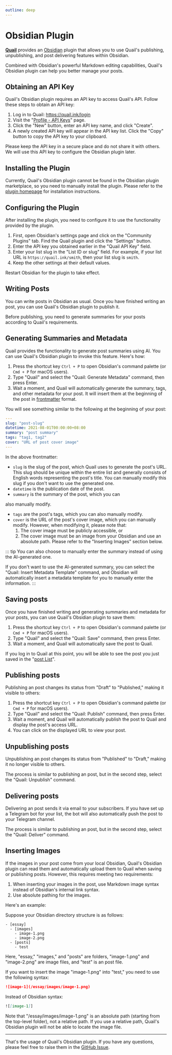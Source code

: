 ```yaml
---
outline: deep
---
```

# Obsidian Plugin

**[Quail](https://quail.ink "Quail Official Website")** provides an [Obsidian](https://obsidian.md/) plugin that allows you to use Quail's publishing, unpublishing, and post delivering features within Obsidian.

Combined with Obsidian's powerful Markdown editing capabilities, Quail's Obsidian plugin can help you better manage your posts.

## Obtaining an API Key

Quail's Obsidian plugin requires an API key to access Quail's API. Follow these steps to obtain an API key:

1. Log in to Quail: https://quail.ink/login
2. Visit the "[Profile - API Keys](https://quail.ink/dashboard/profile/apikeys)" page.
3. Click the "New" button, enter an API key name, and click "Create".
4. A newly created API key will appear in the API key list. Click the "Copy" button to copy the API key to your clipboard.

Please keep the API key in a secure place and do not share it with others. We will use this API key to configure the Obsidian plugin later.

## Installing the Plugin

Currently, Quail's Obsidian plugin cannot be found in the Obsidian plugin marketplace, so you need to manually install the plugin. Please refer to the [plugin homepage](https://github.com/quail-ink/obsidian-quail) for installation instructions.

## Configuring the Plugin

After installing the plugin, you need to configure it to use the functionality provided by the plugin.

1. First, open Obsidian's settings page and click on the "Community Plugins" tab. Find the Quail plugin and click the "Settings" button.
2. Enter the API key you obtained earlier in the "Quail API Key" field.
3. Enter your list slug in the "List ID or slug" field. For example, if your list URL is `https://quail.ink/smith`, then your list slug is `smith`.
4. Keep the other settings at their default values.

Restart Obsidian for the plugin to take effect.

## Writing Posts

You can write posts in Obsidian as usual. Once you have finished writing an post, you can use Quail's Obsidian plugin to publish it.

Before publishing, you need to generate summaries for your posts according to Quail's requirements.

## Generating Summaries and Metadata

Quail provides the functionality to generate post summaries using AI. You can use Quail's Obsidian plugin to invoke this feature. Here's how:

1. Press the shortcut key `Ctrl + P` to open Obsidian's command palette (or `Cmd + P` for macOS users).
2. Type "Quail" and select the "Quail: Generate Metadata" command, then press Enter.
3. Wait a moment, and Quail will automatically generate the summary, tags, and other metadata for your post. It will insert them at the beginning of the post in [frontmatter](https://jekyllrb.com/docs/front-matter/) format.

You will see something similar to the following at the beginning of your post:

```yaml
---
slug: "post-slug"
datetime: 2021-08-01T00:00:00+08:00
summary: "post summary"
tags: "tag1, tag2"
cover: "URL of post cover image"
---
```

In the above frontmatter:

- `slug` is the slug of the post, which Quail uses to generate the post's URL. This slug should be unique within the entire list and generally consists of English words representing the post's title. You can manually modify this slug if you don't want to use the generated one.
- `datetime` is the publication date of the post.
- `summary` is the summary of the post, which you can

 also manually modify.
- `tags` are the post's tags, which you can also manually modify.
- `cover` is the URL of the post's cover image, which you can manually modify. However, when modifying it, please note that:
  1. The cover image must be publicly accessible, or
  2. The cover image must be an image from your Obsidian and use an absolute path. Please refer to the "Inserting Images" section below.

::: tip
You can also choose to manually enter the summary instead of using the AI-generated one.

If you don't want to use the AI-generated summary, you can select the "Quail: Insert Metadata Template" command, and Obsidian will automatically insert a metadata template for you to manually enter the information.
:::

## Saving posts

Once you have finished writing and generating summaries and metadata for your posts, you can use Quail's Obsidian plugin to save them:

1. Press the shortcut key `Ctrl + P` to open Obsidian's command palette (or `Cmd + P` for macOS users).
2. Type "Quail" and select the "Quail: Save" command, then press Enter.
3. Wait a moment, and Quail will automatically save the post to Quail.

If you log in to Quail at this point, you will be able to see the post you just saved in the "[post List](https://quail.ink/dashboard)".

## Publishing posts

Publishing an post changes its status from "Draft" to "Published," making it visible to others:

1. Press the shortcut key `Ctrl + P` to open Obsidian's command palette (or `Cmd + P` for macOS users).
2. Type "Quail" and select the "Quail: Publish" command, then press Enter.
3. Wait a moment, and Quail will automatically publish the post to Quail and display the post's access URL.
4. You can click on the displayed URL to view your post.

## Unpublishing posts

Unpublishing an post changes its status from "Published" to "Draft," making it no longer visible to others.

The process is similar to publishing an post, but in the second step, select the "Quail: Unpublish" command.

## Delivering posts

Delivering an post sends it via email to your subscribers. If you have set up a Telegram bot for your list, the bot will also automatically push the post to your Telegram channel.

The process is similar to publishing an post, but in the second step, select the "Quail: Deliver" command.

## Inserting Images

If the images in your post come from your local Obsidian, Quail's Obsidian plugin can read them and automatically upload them to Quail when saving or publishing posts. However, this requires meeting two requirements:

1. When inserting your images in the post, use Markdown image syntax instead of Obsidian's internal link syntax.
2. Use absolute pathing for the images.

Here's an example:

Suppose your Obsidian directory structure is as follows:

```
- [essay]
  - [images]
    - image-1.png
    - image-2.png
  - [posts]
    - test
```

Here, "essay," "images," and "posts" are folders, "image-1.png" and "image-2.png" are image files, and "test" is an post file.

If you want to insert the image "image-1.png" into "test," you need to use the following syntax:

```markdown
![image-1](/essay/images/image-1.png)
```

Instead of Obsidian syntax:

```markdown
![[image-1]]
```

Note that "/essay/images/image-1.png" is an absolute path (starting from the top-level folder), not a relative path. If you use a relative path, Quail's Obsidian plugin will not be able to locate the image file.

---

That's the usage of Quail's Obsidian plugin. If you have any questions, please feel free to raise them in the [GitHub Issue](https://github.com/quail-ink/obsidian-quail/issues).